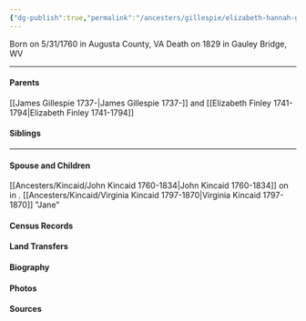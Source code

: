 ```yaml
---
{"dg-publish":true,"permalink":"/ancesters/gillespie/elizabeth-hannah-gillespie-1760-1829/","tags":["Elizabeth-Hannah-Gillespie"]}
---
```


Born on  5/31/1760 in Augusta County, VA
Death on 1829 in Gauley Bridge, WV

---
#### Parents

[[James Gillespie 1737-\|James Gillespie 1737-]] and [[Elizabeth Finley 1741-1794\|Elizabeth Finley 1741-1794]]
#### Siblings
<!-- Link to sibling -->

---
#### Spouse and Children
[[Ancesters/Kincaid/John Kincaid 1760-1834\|John Kincaid 1760-1834]] on <!-- link to date --> in <!-- link to place -->.
[[Ancesters/Kincaid/Virginia Kincaid 1797-1870\|Virginia Kincaid 1797-1870]] "Jane"

#### Census Records

#### Land Transfers

#### Biography

#### Photos

#### Sources

